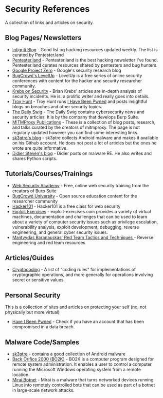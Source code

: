 # Security References
A collection of links and articles on security.

## Blog Pages/ Newsletters
* [Intigriti Blog](https://blog.intigriti.com/) - Good list og hacking resources updated weekly. The list is curated by Pentester.land
* [Pentester.land](https://pentester.land/) - Pentester.land is the best hacking newsletter I've found. Pentester.land curates resources shared by pentesters and bug hunters.
* [Google Project Zero](https://googleprojectzero.blogspot.com/) - Google's security research blog
* [BugCrowd's LevelUp](https://www.bugcrowd.com/resources/levelup/) - LevelUp is a free series of online security conferences with content for the hacker and security researcher community.
* [Krebs on Security](https://krebsonsecurity.com/) - Brian Krebs' articles are in-depth analysis of security incidents. He is. a prolific writer and really goes into details.
* [Troy Hunt](https://www.troyhunt.com/) - Troy Hunt runs [I Have Been Pwned](https://haveibeenpwned.com/) and posts insightful blogs on breaches and other security topics.
* [The Daily Swig](https://portswigger.net/daily-swig) - The Daily Swig contains cybersecurity news and security articles. It is by the company that develops Burp Suite.
* [MITMProxy Publications](https://mitmproxy.org/publications/) - These is a collection of blog posts, research, and talks curated by the creators of mitmproxy. The page is not regularly updated however you can find some interesting links.
* [sk3ptre's blog](http://skptr.me/) - sk3ptre collects Android malware and makes it available on his Github account. He does not post a lot of articles but the ones he wrote are quite informative. 
* [Didier Steven's blog](https://blog.didierstevens.com/) - Didier posts on malware RE. He also writes and shares Python scripts.

## Tutorials/Courses/Trainings
* [Web Security Academy](https://portswigger.net/web-security) - Free, online web security training from the creators of Burp Suite
* [BugCrowd University](https://github.com/bugcrowd/bugcrowd_university) - Open source education content for the researcher community
* [Hacker101](https://www.hacker101.com/) - Hacker101 is a free class for web security
* [Exploit Exercises](https://exploit-exercises.lains.space/) - exploit-exercises.com provides a variety of virtual machines, documentation and challenges that can be used to learn about a variety of computer security issues such as privilege escalation, vulnerability analysis, exploit development, debugging, reverse engineering, and general cyber security issues. 
* [Mantvydas Baranauskas' Red Team Tactics and Techniques ](https://github.com/mantvydasb/RedTeam-Tactics-and-Techniques) - Reverse engineering and red team resources

## Articles/Guides
* [Cryptocoding](https://github.com/veorq/cryptocoding) - A list of "coding rules" for implementations of cryptographic operations, and more generally for operations involving secret or sensitive values.

## Personal Security
This is a collection of sites and articles on protecting your self (no, not physically but more virtual)

* [Have I Been Pwned](https://haveibeenpwned.com/) - Check if you have an account that has been compromised in a data breach.

## Malware Code/Samples
* [sk3ptre](https://github.com/sk3ptre) - contains a good collection of Android malware
* [Back Orifice 2000 (BO2K)](https://github.com/JeremyNGalloway/BO2K) - BO2K is a computer program designed for remote system administration. It enables a user to control a computer running the Microsoft Windows operating system from a remote location.
* [Mirai Botnet](https://github.com/jgamblin/Mirai-Source-Code) - Mirai is a malware that turns networked devices running Linux into remotely controlled bots that can be used as part of a botnet in large-scale network attacks. 
